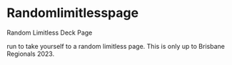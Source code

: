 # Randomlimitlesspage
Random Limitless Deck Page

run to take yourself to a random limitless page. This is only up to Brisbane Regionals 2023.
